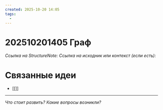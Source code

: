 ```yaml
---
created: 2025-10-20 14:05
tags:
  - 
---
```

# 202510201405 Граф

*Ссылка на StructureNote:*
*Ссылка на исходник или контекст (если есть):* 

# Связанные идеи
- [[]]
---

*Что стоит развить? Какие вопросы возникли?*